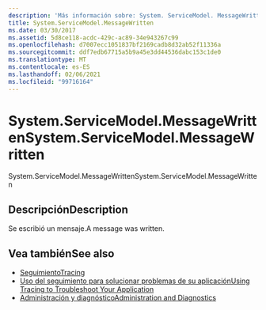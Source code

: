 ```yaml
---
description: 'Más información sobre: System. ServiceModel. MessageWritten'
title: System.ServiceModel.MessageWritten
ms.date: 03/30/2017
ms.assetid: 5d8ce118-acdc-429c-ac89-34e943267c99
ms.openlocfilehash: d7007ecc1051837bf2169cadb8d32ab52f11336a
ms.sourcegitcommit: ddf7edb67715a5b9a45e3dd44536dabc153c1de0
ms.translationtype: MT
ms.contentlocale: es-ES
ms.lasthandoff: 02/06/2021
ms.locfileid: "99716164"
---
```

# <a name="systemservicemodelmessagewritten"></a><span data-ttu-id="9ecbf-103">System.ServiceModel.MessageWritten</span><span class="sxs-lookup"><span data-stu-id="9ecbf-103">System.ServiceModel.MessageWritten</span></span>

<span data-ttu-id="9ecbf-104">System.ServiceModel.MessageWritten</span><span class="sxs-lookup"><span data-stu-id="9ecbf-104">System.ServiceModel.MessageWritten</span></span>  
  
## <a name="description"></a><span data-ttu-id="9ecbf-105">Descripción</span><span class="sxs-lookup"><span data-stu-id="9ecbf-105">Description</span></span>  

 <span data-ttu-id="9ecbf-106">Se escribió un mensaje.</span><span class="sxs-lookup"><span data-stu-id="9ecbf-106">A message was written.</span></span>  
  
## <a name="see-also"></a><span data-ttu-id="9ecbf-107">Vea también</span><span class="sxs-lookup"><span data-stu-id="9ecbf-107">See also</span></span>

- [<span data-ttu-id="9ecbf-108">Seguimiento</span><span class="sxs-lookup"><span data-stu-id="9ecbf-108">Tracing</span></span>](index.md)
- [<span data-ttu-id="9ecbf-109">Uso del seguimiento para solucionar problemas de su aplicación</span><span class="sxs-lookup"><span data-stu-id="9ecbf-109">Using Tracing to Troubleshoot Your Application</span></span>](using-tracing-to-troubleshoot-your-application.md)
- [<span data-ttu-id="9ecbf-110">Administración y diagnóstico</span><span class="sxs-lookup"><span data-stu-id="9ecbf-110">Administration and Diagnostics</span></span>](../index.md)
